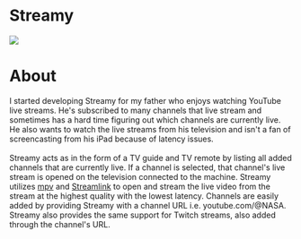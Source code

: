 # Streamy

![](https://i.imgur.com/OuX8HXF.jpg)

# About

I started developing Streamy for my father who enjoys watching YouTube live streams. He's subscribed to many channels that live stream and sometimes has a hard time figuring out which channels are currently live. He also wants to watch the live streams from his television and isn't a fan of screencasting from his iPad because of latency issues.\
\
Streamy acts as in the form of a TV guide and TV remote by listing all added channels that are currently live. If a channel is selected, that channel's live stream is opened on the television connected to the machine. Streamy utilizes [mpv](https://github.com/mpv-player/mpv) and [Streamlink](https://github.com/streamlink/streamlink) to open and stream the live video from the stream at the highest quality with the lowest latency. Channels are easily added by providing Streamy with a  channel URL i.e. youtube.com/@NASA. Streamy also provides the same support for Twitch streams, also added through the channel's URL.
